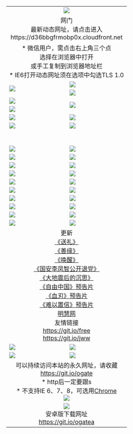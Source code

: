 ﻿<table>
  <tr></tr>
  <tr><td colspan=2 align=center><img src="https://cloud.githubusercontent.com/assets/11880933/13434984/f430fae2-e012-11e5-814f-c2df1e82b247.jpg" /></td></tr>
  <tr><td colspan=2 align=center>网门<br>最新动态网址，请点击进入
<br>https://d36bbgfrmobp0x.cloudfront.net
    </td>
  </tr>
  <tr>
    <td colspan=2 align=center>* 微信用户，需点击右上角三个点<br>选择在浏览器中打开<br>或手工复制到浏览器地址栏
    <br>* IE6打开动态网址须在选项中勾选TLS 1.0</td>
  </tr>
  <tr>
    <td rowspan=2><a href="https://d36bbgfrmobp0x.cloudfront.net/ogUP.aspx?name=11DKC.mp4&list=11DKC" target="_blank"><img src="https://d36bbgfrmobp0x.cloudfront.net/Up/11DKC1.jpg" /></a></td> 
    <td><div><a href="https://d36bbgfrmobp0x.cloudfront.net/ogUP.aspx?name=LRWS.mp4&list=LRWS" target="_blank"><img src="https://d36bbgfrmobp0x.cloudfront.net/Up/LRWS.jpg" /></a></td>
   </tr>
  <tr>
    <td><a href="https://d36bbgfrmobp0x.cloudfront.net/ogNiceVedio.aspx" target="_blank"><img src="https://d36bbgfrmobp0x.cloudfront.net/Up/11TGKDY.jpg" /></a></td>
  </tr>
  <tr>
    <td><a href="https://d36bbgfrmobp0x.cloudfront.net/ogUP.aspx?name=JQR.mp4&count=2" target="_blank"><img src="https://d36bbgfrmobp0x.cloudfront.net/Up/JQR.jpg" /></a></td>   
    <td rowspan=2><a href="https://d36bbgfrmobp0x.cloudfront.net/ogUP.aspx?name=JP.mp4&count=9" target="_blank"><img src="https://d36bbgfrmobp0x.cloudfront.net/Up/JP.jpg" /></td>
  </tr>
  <tr>
    <td><a href="https://d36bbgfrmobp0x.cloudfront.net/ogUP.aspx?name=WH.mp4" target="_blank"><img src="https://d36bbgfrmobp0x.cloudfront.net/Up/WH.jpg" /></a></td>
  </tr>
  <tr>
    <td><a href="https://d36bbgfrmobp0x.cloudfront.net/ogUP.aspx?name=SSZJ.mp4&list=SSZJ" target="_blank"><img src="https://d36bbgfrmobp0x.cloudfront.net/Up/SSZJ.jpg" /></a></td>
    <td><a href="https://d36bbgfrmobp0x.cloudfront.net/ogUP.aspx?name=1XQK.mp4&count=13" target="_blank"><img src="https://d36bbgfrmobp0x.cloudfront.net/Up/1XQK.jpg" /></a</td>
  </tr>
  <tr>
    <td><a href="https://d36bbgfrmobp0x.cloudfront.net/ogUP.aspx?name=ZY.mp4&count=2015|16" target="_blank"><img src="https://d36bbgfrmobp0x.cloudfront.net/Up/ZY.jpg" /></a</td>
    <td><a href="https://d36bbgfrmobp0x.cloudfront.net/ogUP.aspx?name=XTFY.mp4&count=B|2,A|24" target="_blank"><img src="https://d36bbgfrmobp0x.cloudfront.net/Up/XTFY.jpg" /></a></td>
  </tr>
  <tr height="40">
  </tr>
  <tr>
    <td><a href="https://d36bbgfrmobp0x.cloudfront.net/ogUP.aspx?name=4SQQ.mp4&list=4SQQ" target="_blank"><img src="https://d36bbgfrmobp0x.cloudfront.net/Up/4SQQ0.jpg"/></a></td>
    <td><a href="https://d36bbgfrmobp0x.cloudfront.net/ogUP.aspx?name=4SHQ.mp4&list=4SHQ" target="_blank"><img src="https://d36bbgfrmobp0x.cloudfront.net/Up/4SHQ0.jpg"/></a></td>
  </tr>
  <tr>
    <td><a href="https://d36bbgfrmobp0x.cloudfront.net/ogUP.aspx?name=4SZG.mp4&list=4SZG" target="_blank"><img src="https://d36bbgfrmobp0x.cloudfront.net/Up/4SZG0.jpg"/></a></td>
    <td><a href="https://d36bbgfrmobp0x.cloudfront.net/ogUP.aspx?name=4SDJ.mp4&list=4SDJ" target="_blank"><img src="https://d36bbgfrmobp0x.cloudfront.net/Up/4SDJ0.jpg"/></a></td>
  </tr>
  <tr>
    <td><a href="https://d36bbgfrmobp0x.cloudfront.net/ogUP.aspx?name=4SGX.mp4&list=4SGX" target="_blank"><img src="https://d36bbgfrmobp0x.cloudfront.net/Up/4SGX0.jpg"/></a></td>
    <td><a href="https://d36bbgfrmobp0x.cloudfront.net/ogUP.aspx?name=4SHD.mp4&list=4SHD" target="_blank"><img src="https://d36bbgfrmobp0x.cloudfront.net/Up/4SHD0.jpg"/></a></td>
  </tr>
  <tr>
    <td><a href="https://d36bbgfrmobp0x.cloudfront.net/ogUP.aspx?name=4CTX.mp4&list=4CTX" target="_blank"><img src="https://d36bbgfrmobp0x.cloudfront.net/Up/4CTX0.jpg"/></a></td>
    <td><a href="https://d36bbgfrmobp0x.cloudfront.net/ogUP.aspx?name=4CWZ.mp4&list=4CWZ" target="_blank"><img src="https://d36bbgfrmobp0x.cloudfront.net/Up/4CWZ0.jpg"/></a></td>
  </tr>
  <tr>
    <td><a href="https://d36bbgfrmobp0x.cloudfront.net/onUP.aspx?name=https://d1pog55izwmvoe.cloudfront.net/" target="_blank"><img src="https://d36bbgfrmobp0x.cloudfront.net/Up/0DTW.jpg"/></a></td>
    <td><a href="https://d36bbgfrmobp0x.cloudfront.net/onUP.aspx?name=https://d240ns8up8earz.cloudfront.net/acenter/" target="_blank"><img src="https://d36bbgfrmobp0x.cloudfront.net/Up/0TDW.jpg" /></a></td>
  </tr>
  <tr>
    <td><a href="https://d36bbgfrmobp0x.cloudfront.net/onUP.aspx?name=https://d4508d6vomz2p.cloudfront.net/gb/nsc413.htm" target="_blank"><img src="https://d36bbgfrmobp0x.cloudfront.net/Up/0DJY.jpg" /></a></td>
    <td><a href="https://d36bbgfrmobp0x.cloudfront.net/onUP.aspx?name=https://dilo7bqpjb57y.cloudfront.net/xtr/gb/prog204.html" target="_blank"><img src="https://d36bbgfrmobp0x.cloudfront.net/Up/0XTR.jpg" /></a></td>
  </tr>
  <tr>
    <td><a href="https://d36bbgfrmobp0x.cloudfront.net/onUP.aspx?name=https://d3aj00iefsmfgc.cloudfront.net/" target="_blank"><img src="https://d36bbgfrmobp0x.cloudfront.net/Up/0MHW.jpg" /></a></td>
    <td><a href="https://d36bbgfrmobp0x.cloudfront.net/onUP.aspx?name=https://d20wz7qt14x5d2.cloudfront.net/" target="_blank"><img src="https://d36bbgfrmobp0x.cloudfront.net/Up/0ZJW.jpg" /></a></td>
  </tr>
  <tr>
    <td><a href="https://d36bbgfrmobp0x.cloudfront.net/ogUP.aspx?name=0FG.zip" target="_blank"><img src="https://d36bbgfrmobp0x.cloudfront.net/Up/0FG.jpg" /></a></td>
    <td><a href="https://d36bbgfrmobp0x.cloudfront.net/ogUP.aspx?name=0FGA.apk" target="_blank"><img src="https://d36bbgfrmobp0x.cloudfront.net/Up/0FGA.jpg" /></a></td>
  </tr>
  <tr>
    <td><a href="https://d36bbgfrmobp0x.cloudfront.net/ogUP.aspx?name=0U.zip" target="_blank"><img src="https://d36bbgfrmobp0x.cloudfront.net/Up/0U.jpg" /></a></td>
    <td><a href="https://d36bbgfrmobp0x.cloudfront.net/ogUP.aspx?name=0UA.apk" target="_blank"><img src="https://d36bbgfrmobp0x.cloudfront.net/Up/0UA.jpg" /></a></td>
  </tr>
  <tr>
    <td><a href="https://d36bbgfrmobp0x.cloudfront.net/ogUP.aspx?name=0iPPOTV.zip" target="_blank"><img src="https://d36bbgfrmobp0x.cloudfront.net/Up/0iPPOTV.jpg" /></a></td>
    <td><a href="https://d36bbgfrmobp0x.cloudfront.net/ogUP.aspx?name=0iNTD.apk" target="_blank"><img src="https://d36bbgfrmobp0x.cloudfront.net/Up/0iNTD.jpg" /></a></td>
  </tr>
  <tr>
    <td colspan=2 align=center>更新<br>
      <a href="https://d36bbgfrmobp0x.cloudfront.net/ogUP.aspx?name=4ESL.mp4" target="_blank">《送礼》</a><br>
      <a href="https://d36bbgfrmobp0x.cloudfront.net/ogUP.aspx?name=4ESY.mp4" target="_blank">《善缘》</a><br>
      <a href="https://d36bbgfrmobp0x.cloudfront.net/ogUP.aspx?name=4EHX.mp4" target="_blank">《唤醒》</a><br>
      <a href="https://d36bbgfrmobp0x.cloudfront.net/ogUP.aspx?name=4LFZ.mp4" target="_blank">《国安李凤智公开退党》</a><br>
      <a href="https://d36bbgfrmobp0x.cloudfront.net/ogUP.aspx?name=4DDZHDCS.mp4" target="_blank">《大地震后的沉思》</a><br>
      <a href="https://d36bbgfrmobp0x.cloudfront.net/ogUP.aspx?name=11ZYZG0.mp4" target="_blank">《自由中国》预告片</a><br>
      <a href="https://d36bbgfrmobp0x.cloudfront.net/ogUP.aspx?name=11XR.mp4" target="_blank">《血刃》预告片</a><br>
      <a href="https://d36bbgfrmobp0x.cloudfront.net/ogUP.aspx?name=11NYZX.mp4&count=2" target="_blank">《难以置信》预告片</a><br>
      <a href="https://d36bbgfrmobp0x.cloudfront.net/onUP.aspx?name=https://www.minghui.org/" target="_blank">明慧网</a><br>
      友情链接<br>
      <a href="https://d36bbgfrmobp0x.cloudfront.net/onUP.aspx?name=https://git.io/free" target="_blank">https://git.io/free</a><br>
      <a href="https://d36bbgfrmobp0x.cloudfront.net/onUP.aspx?name=https://git.io/jww" target="_blank">https://git.io/jww</a></td>
    </td>
  </tr>
  <tr>
    <td><a href="https://d36bbgfrmobp0x.cloudfront.net/ogNice.aspx" target="_blank"><img src="https://d36bbgfrmobp0x.cloudfront.net/Up/0WCYY.jpg" /></a></td>
    <td><a href="https://d36bbgfrmobp0x.cloudfront.net/onCO.aspx?ob=600事物&op=增删改&args=WH1~%23类型6新闻%7c%23类型6评论&mode=" target="_blank"><img src="https://d36bbgfrmobp0x.cloudfront.net/Up/0WZTT.jpg" /></a></td> 
  </tr>
  <tr>
    <td><a href="https://d36bbgfrmobp0x.cloudfront.net/ogDY.aspx" target="_blank"><img src="https://d36bbgfrmobp0x.cloudfront.net/Up/0FK.jpg" /></a></td>
    <td><a href="https://d36bbgfrmobp0x.cloudfront.net/ogST.aspx" target="_blank"><img src="https://d36bbgfrmobp0x.cloudfront.net/Up/0ST.jpg" /></a></td> 
  </tr>
  <tr>
    <td colspan=2 align=center>可以持续访问本站的永久网址，请收藏<br/><a href="https://git.io/ogate" target="_blank">https://git.io/ogate</a><br/>* http后一定要跟s<br/>* 不支持IE 6、7、8，可选用<a href="https://d36bbgfrmobp0x.cloudfront.net/ogUP.aspx?name=0ChromePortable.zip">Chrome</a><br/><a href="https://d36bbgfrmobp0x.cloudfront.net/Up/0WMGDL2.png" target="_blank"><img src="https://d36bbgfrmobp0x.cloudfront.net/Up/0WMGD2.png"/></a></td>
  </tr>
  <tr>
    <td colspan=2 align=center><a href="https://d36bbgfrmobp0x.cloudfront.net/ogUP.aspx?name=0oGate.apk" target="_blank"><img src="https://cloud.githubusercontent.com/assets/11880933/13720399/75e143ee-e842-11e5-9f0a-1421f423c80f.jpg" /></a><br>安卓版下载网址<br><a href="https://git.io/ogatea">https://git.io/ogatea</a></td>
  </tr>
  <!--tr>
    <td colspan=2 align=center>可能失效的动态网址
    </td>
  </tr-->
</table>
